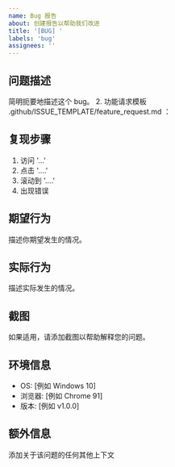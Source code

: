 ```yaml
---
name: Bug 报告
about: 创建报告以帮助我们改进
title: '[BUG] '
labels: 'bug'
assignees: ''
---
```

## 问题描述
简明扼要地描述这个 bug。
2. 功能请求模板
.github/ISSUE_TEMPLATE/feature_request.md ：
## 复现步骤
1. 访问 '...'
2. 点击 '....'
3. 滚动到 '....'
4. 出现错误
## 期望行为
描述你期望发生的情况。
## 实际行为
描述实际发生的情况。
## 截图
如果适用，请添加截图以帮助解释您的问题。
## 环境信息
- OS: [例如 Windows 10]
- 浏览器: [例如 Chrome 91]
- 版本: [例如 v1.0.0]
## 额外信息
添加关于该问题的任何其他上下文